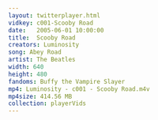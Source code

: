 ```yaml
---
layout: twitterplayer.html
vidkey: c001-Scooby Road
date:   2005-06-01 10:00:00
title:  Scooby Road
creators: Luminosity
song: Abey Road
artist: The Beatles
width: 640
height: 480
fandoms: Buffy the Vampire Slayer
mp4: Luminosity - c001 - Scooby Road.m4v
mp4size: 414.56 MB
collection: playerVids
---
```


  <div>
  
  </div>
  